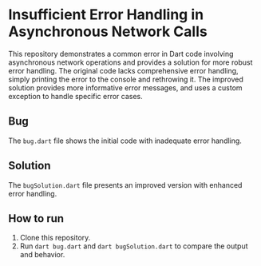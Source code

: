 # Insufficient Error Handling in Asynchronous Network Calls

This repository demonstrates a common error in Dart code involving asynchronous network operations and provides a solution for more robust error handling. The original code lacks comprehensive error handling, simply printing the error to the console and rethrowing it.  The improved solution provides more informative error messages, and uses a custom exception to handle specific error cases.

## Bug
The `bug.dart` file shows the initial code with inadequate error handling. 

## Solution
The `bugSolution.dart` file presents an improved version with enhanced error handling.

## How to run
1. Clone this repository.
2. Run `dart bug.dart` and `dart bugSolution.dart` to compare the output and behavior.
